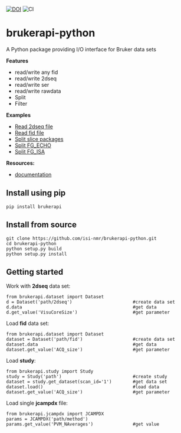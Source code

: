 [![DOI](https://zenodo.org/badge/DOI/10.5281/zenodo.3831320.svg)](https://doi.org/10.5281/zenodo.3831320)
![CI](https://github.com/isi-nmr/brukerapi-python/workflows/CI/badge.svg)

# brukerapi-python
A Python package providing I/O interface for Bruker data sets

**Features**
- read/write any fid
- read/write 2dseq
- read/write ser
- read/write rawdata
- Split
- Filter

**Examples**
- [Read 2dseq file](examples/read_2dseq.ipynb)
- [Read fid file](examples/read_fid.ipynb)
- [Split slice packages](examples/split_sp_demo.ipynb)
- [Split FG_ECHO](examples/split_fg_echo_demo.ipynb)
- [Split FG_ISA](examples/split_fg_isa_demo.ipynb)

**Resources:**

- [documentation](https://bruker-api.readthedocs.io/en/latest/)


Install using pip
--------------------------------------------

    pip install brukerapi
   
  
Install from source
--------------------------------------------

    git clone https://github.com/isi-nmr/brukerapi-python.git
    cd brukerapi-python
    python setup.py build
    python setup.py install
    
Getting started
--------------------------------------------

Work with **2dseq** data set:

~~~~{.python}
from brukerapi.dataset import Dataset
d = Dataset('path/2dseq')                       #create data set
d.data                                          #get data
d.get_value('VisuCoreSize')                     #get parameter
~~~~

Load **fid** data set:
~~~~{.python}
from brukerapi.dataset import Dataset
dataset = Dataset('path/fid')                   #create data set
dataset.data                                    #get data
dataset.get_value('ACQ_size')                   #get parameter
~~~~

Load **study**:
~~~~{.python}
from brukerapi.study import Study
study = Study('path')                           #create study
dataset = study.get_dataset(scan_id='1')        #get data set
dataset.load()                                  #load data
dataset.get_value('ACQ_size')                   #get parameter
~~~~

Load single **jcampdx** file:
~~~~{.python}
from brukerapi.jcampdx import JCAMPDX
params = JCAMPDX('path/method')
params.get_value('PVM_NAverages')               #get value

~~~~

